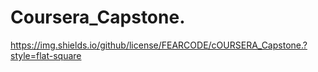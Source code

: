 # Coursera_Capstone.
https://img.shields.io/github/license/FEARCODE/cOURSERA_Capstone.?style=flat-square

